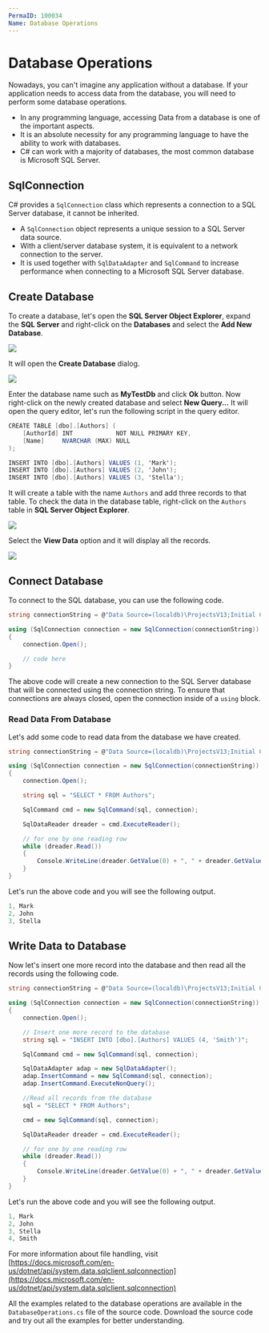 ```yaml
---
PermaID: 100034
Name: Database Operations
---
```


# Database Operations

Nowadays, you can't imagine any application without a database. If your application needs to access data from the database, you will need to perform some database operations.

 - In any programming language, accessing Data from a database is one of the important aspects. 
 - It is an absolute necessity for any programming language to have the ability to work with databases. 
 - C# can work with a majority of databases, the most common database is Microsoft SQL Server. 

## SqlConnection

C# provides a `SqlConnection` class which represents a connection to a SQL Server database, it cannot be inherited.

 - A `SqlConnection` object represents a unique session to a SQL Server data source. 
 - With a client/server database system, it is equivalent to a network connection to the server. 
 - It is used together with `SqlDataAdapter` and `SqlCommand` to increase performance when connecting to a Microsoft SQL Server database.

## Create Database

To create a database, let's open the **SQL Server Object Explorer**, expand the **SQL Server** and right-click on the **Databases** and select the **Add New Database**.

<img src="https://raw.githubusercontent.com/zzzprojects/learn-orm/master/tutorials/csharp-tutorial/images/database-operations-1.png">

It will open the **Create Database** dialog.

<img src="https://raw.githubusercontent.com/zzzprojects/learn-orm/master/tutorials/csharp-tutorial/images/database-operations-2.png">

Enter the database name such as **MyTestDb** and click **Ok** button. Now right-click on the newly created database and select **New Query...** It will open the query editor, let's run the following script in the query editor.

```csharp
CREATE TABLE [dbo].[Authors] (
    [AuthorId] INT            NOT NULL PRIMARY KEY,
    [Name]     NVARCHAR (MAX) NULL
);

INSERT INTO [dbo].[Authors] VALUES (1, 'Mark');
INSERT INTO [dbo].[Authors] VALUES (2, 'John');
INSERT INTO [dbo].[Authors] VALUES (3, 'Stella');
```

It will create a table with the name `Authors` and add three records to that table. To check the data in the database table, right-click on the `Authors` table in **SQL Server Object Explorer**.

<img src="https://raw.githubusercontent.com/zzzprojects/learn-orm/master/tutorials/csharp-tutorial/images/database-operations-3.png">

Select the **View Data** option and it will display all the records. 

<img src="https://raw.githubusercontent.com/zzzprojects/learn-orm/master/tutorials/csharp-tutorial/images/database-operations-4.png">

## Connect Database

To connect to the SQL database, you can use the following code. 

```csharp
string connectionString = @"Data Source=(localdb)\ProjectsV13;Initial Catalog=MyTestDb;Integrated Security=True;";

using (SqlConnection connection = new SqlConnection(connectionString))
{
    connection.Open();

    // code here
}
```

The above code will create a new connection to the SQL Server database that will be connected using the connection string. To ensure that connections are always closed, open the connection inside of a `using` block.

### Read Data From Database

Let's add some code to read data from the database we have created.

```csharp
string connectionString = @"Data Source=(localdb)\ProjectsV13;Initial Catalog=MyTestDb;Integrated Security=True;";

using (SqlConnection connection = new SqlConnection(connectionString))
{
    connection.Open();

    string sql = "SELECT * FROM Authors";

    SqlCommand cmd = new SqlCommand(sql, connection);

    SqlDataReader dreader = cmd.ExecuteReader();

    // for one by one reading row 
    while (dreader.Read())
    {
        Console.WriteLine(dreader.GetValue(0) + ", " + dreader.GetValue(1));
    }                
}
```

Let's run the above code and you will see the following output.

```csharp
1, Mark
2, John
3, Stella
```

## Write Data to Database

Now let's insert one more record into the database and then read all the records using the following code.

```csharp
string connectionString = @"Data Source=(localdb)\ProjectsV13;Initial Catalog=MyTestDb;Integrated Security=True;";

using (SqlConnection connection = new SqlConnection(connectionString))
{
    connection.Open();

    // Insert one more record to the database 
    string sql = "INSERT INTO [dbo].[Authors] VALUES (4, 'Smith')";

    SqlCommand cmd = new SqlCommand(sql, connection);

    SqlDataAdapter adap = new SqlDataAdapter();
    adap.InsertCommand = new SqlCommand(sql, connection);
    adap.InsertCommand.ExecuteNonQuery();

    //Read all records from the database
    sql = "SELECT * FROM Authors";

    cmd = new SqlCommand(sql, connection);

    SqlDataReader dreader = cmd.ExecuteReader();

    // for one by one reading row 
    while (dreader.Read())
    {
        Console.WriteLine(dreader.GetValue(0) + ", " + dreader.GetValue(1));
    }
}
```

Let's run the above code and you will see the following output.

```csharp
1, Mark
2, John
3, Stella
4, Smith
```

For more information about file handling, visit [https://docs.microsoft.com/en-us/dotnet/api/system.data.sqlclient.sqlconnection](https://docs.microsoft.com/en-us/dotnet/api/system.data.sqlclient.sqlconnection)

All the examples related to the database operations are available in the `DatabaseOperations.cs` file of the source code. Download the source code and try out all the examples for better understanding.
